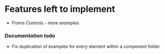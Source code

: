 # Features left to implement

* Froms Controls - more examples

### Documentation todo

* Fix duplication of examples for every element within a component folder
